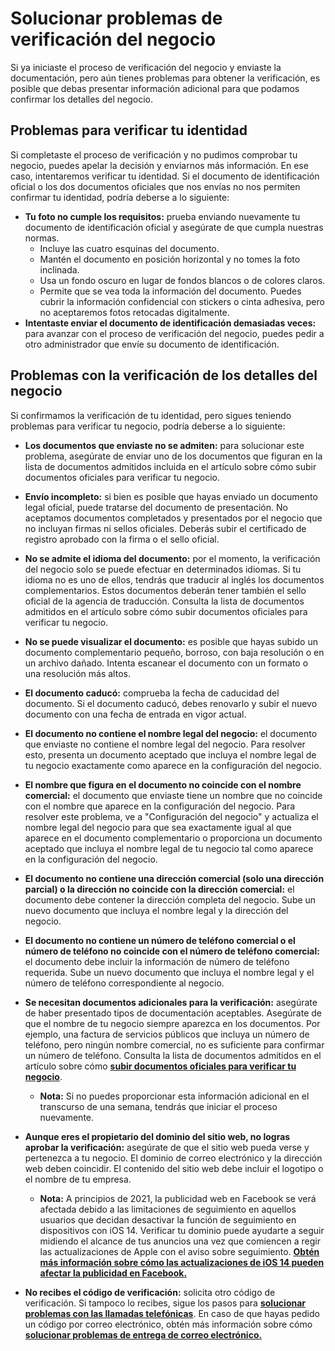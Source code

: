# Solucionar problemas de verificación del negocio

Si ya iniciaste el proceso de verificación del negocio y enviaste la documentación, pero aún tienes problemas para obtener la verificación, es posible que debas presentar información adicional para que podamos confirmar los detalles del negocio.

## Problemas para verificar tu identidad
Si completaste el proceso de verificación y no pudimos comprobar tu negocio, puedes apelar la decisión y enviarnos más información. En ese caso, intentaremos verificar tu identidad. Si el documento de identificación oficial o los dos documentos oficiales que nos envías no nos permiten confirmar tu identidad, podría deberse a lo siguiente:

* **Tu foto no cumple los requisitos:** prueba enviando nuevamente tu documento de identificación oficial y asegúrate de que cumpla nuestras normas.
  * Incluye las cuatro esquinas del documento.
  * Mantén el documento en posición horizontal y no tomes la foto inclinada.
  * Usa un fondo oscuro en lugar de fondos blancos o de colores claros.
  * Permite que se vea toda la información del documento. Puedes cubrir la información confidencial con stickers o cinta adhesiva, pero no aceptaremos fotos retocadas digitalmente.
* **Intentaste enviar el documento de identificación demasiadas veces:** para avanzar con el proceso de verificación del negocio, puedes pedir a otro administrador que envíe su documento de identificación.

## Problemas con la verificación de los detalles del negocio
Si confirmamos la verificación de tu identidad, pero sigues teniendo problemas para verificar tu negocio, podría deberse a lo siguiente:

* **Los documentos que enviaste no se admiten:** para solucionar este problema, asegúrate de enviar uno de los documentos que figuran en la lista de documentos admitidos incluida en el artículo sobre cómo subir documentos oficiales para verificar tu negocio.
* **Envío incompleto:** si bien es posible que hayas enviado un documento legal oficial, puede tratarse del documento de presentación. No aceptamos documentos completados y presentados por el negocio que no incluyan firmas ni sellos oficiales. Deberás subir el certificado de registro aprobado con la firma o el sello oficial.
* **No se admite el idioma del documento:** por el momento, la verificación del negocio solo se puede efectuar en determinados idiomas. Si tu idioma no es uno de ellos, tendrás que traducir al inglés los documentos complementarios. Estos documentos deberán tener también el sello oficial de la agencia de traducción. Consulta la lista de documentos admitidos en el artículo sobre cómo subir documentos oficiales para verificar tu negocio.
* **No se puede visualizar el documento:** es posible que hayas subido un documento complementario pequeño, borroso, con baja resolución o en un archivo dañado. Intenta escanear el documento con un formato o una resolución más altos.
* **El documento caducó:** comprueba la fecha de caducidad del documento. Si el documento caducó, debes renovarlo y subir el nuevo documento con una fecha de entrada en vigor actual.
* **El documento no contiene el nombre legal del negocio:** el documento que enviaste no contiene el nombre legal del negocio. Para resolver esto, presenta un documento aceptado que incluya el nombre legal de tu negocio exactamente como aparece en la configuración del negocio.
* **El nombre que figura en el documento no coincide con el nombre comercial:** el documento que enviaste tiene un nombre que no coincide con el nombre que aparece en la configuración del negocio. Para resolver este problema, ve a "Configuración del negocio" y actualiza el nombre legal del negocio para que sea exactamente igual al que aparece en el documento complementario o proporciona un documento aceptado que incluya el nombre legal de tu negocio tal como aparece en la configuración del negocio.
* **El documento no contiene una dirección comercial (solo una dirección parcial) o la dirección no coincide con la dirección comercial:** el documento debe contener la dirección completa del negocio. Sube un nuevo documento que incluya el nombre legal y la dirección del negocio.
* **El documento no contiene un número de teléfono comercial o el número de teléfono no coincide con el número de teléfono comercial:** el documento debe incluir la información de número de teléfono requerida. Sube un nuevo documento que incluya el nombre legal y el número de teléfono correspondiente al negocio.
* **Se necesitan documentos adicionales para la verificación:** asegúrate de haber presentado tipos de documentación aceptables. Asegúrate de que el nombre de tu negocio siempre aparezca en los documentos. Por ejemplo, una factura de servicios públicos que incluya un número de teléfono, pero ningún nombre comercial, no es suficiente para confirmar un número de teléfono. Consulta la lista de documentos admitidos en el artículo sobre cómo **[subir documentos oficiales para verificar tu negocio](https://www.facebook.com/business/help/159334372093366)**. 
  
  * **Nota:** Si no puedes proporcionar esta información adicional en el transcurso de una semana, tendrás que iniciar el proceso nuevamente.
  
* **Aunque eres el propietario del dominio del sitio web, no logras aprobar la verificación:** asegúrate de que el sitio web pueda verse y pertenezca a tu negocio. El dominio de correo electrónico y la dirección web deben coincidir. El contenido del sitio web debe incluir el logotipo o el nombre de tu empresa.

  * **Nota:** A principios de 2021, la publicidad web en Facebook se verá afectada debido a las limitaciones de seguimiento en aquellos usuarios que decidan desactivar la función de seguimiento en dispositivos con iOS 14. Verificar tu dominio puede ayudarte a seguir midiendo el alcance de tus anuncios una vez que comiencen a regir las actualizaciones de Apple con el aviso sobre seguimiento. **[Obtén más información sobre cómo las actualizaciones de iOS 14 pueden afectar la publicidad en Facebook.](https://www.facebook.com/business/help/331612538028890)**

* **No recibes el código de verificación:** solicita otro código de verificación. Si tampoco lo recibes, sigue los pasos para **[solucionar problemas con las llamadas telefónicas](https://www.facebook.com/business/help/2402691880000148?helpref=typeahead_suggestions&sr=1&query=troubleshoot%20phone)**. En caso de que hayas pedido un código por correo electrónico, obtén más información sobre cómo **[solucionar problemas de entrega de correo electrónico.](https://www.facebook.com/business/help/2250340991925386?helpref=typeahead_suggestions&sr=1&query=troubleshoot%20email)**
